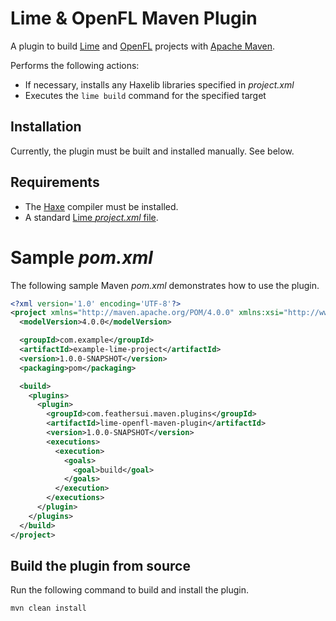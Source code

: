 # Lime & OpenFL Maven Plugin

A plugin to build [Lime](https://lime.software/) and [OpenFL](https://openfl.org/) projects with [Apache Maven](https://maven.apache.org/).

Performs the following actions:

- If necessary, installs any Haxelib libraries specified in _project.xml_
- Executes the `lime build` command for the specified target

## Installation

Currently, the plugin must be built and installed manually. See below.

## Requirements

- The [Haxe](https://haxe.org/download/) compiler must be installed.
- A standard [Lime _project.xml_ file](https://lime.software/docs/project-files/xml-format/).

# Sample _pom.xml_

The following sample Maven _pom.xml_ demonstrates how to use the plugin.

```xml
<?xml version='1.0' encoding='UTF-8'?>
<project xmlns="http://maven.apache.org/POM/4.0.0" xmlns:xsi="http://www.w3.org/2001/XMLSchema-instance" xsi:schemaLocation="http://maven.apache.org/POM/4.0.0 http://maven.apache.org/xsd/maven-4.0.0.xsd">
  <modelVersion>4.0.0</modelVersion>

  <groupId>com.example</groupId>
  <artifactId>example-lime-project</artifactId>
  <version>1.0.0-SNAPSHOT</version>
  <packaging>pom</packaging>

  <build>
    <plugins>
      <plugin>
        <groupId>com.feathersui.maven.plugins</groupId>
        <artifactId>lime-openfl-maven-plugin</artifactId>
        <version>1.0.0-SNAPSHOT</version>
        <executions>
          <execution>
            <goals>
              <goal>build</goal>
            </goals>
          </execution>
        </executions>
      </plugin>
    </plugins>
  </build>
</project>
```

## Build the plugin from source

Run the following command to build and install the plugin.

```sh
mvn clean install
```
